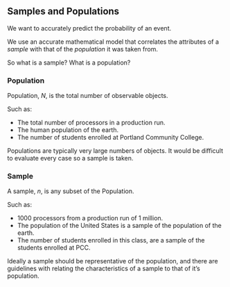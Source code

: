 ## Samples and Populations

We want to accurately predict the probability of an event.

We use an accurate mathematical model that correlates the attributes of a _sample_ with that of the _population_ it was taken from.

So what is a sample?  What is a population?

### Population

Population, _N_, is the total number of observable objects.

Such as: 

 * The total number of processors in a production run.
 * The human population of the earth.
 * The number of students enrolled at Portland Community College.

Populations are typically very large numbers of objects.  It would be difficult to evaluate every case so a sample is taken.

### Sample

A sample, _n_, is any subset of the Population.

Such as:

 * 1000 processors from a production run of 1 million.
 * The population of the United States is a sample of the population of the earth.
 * The number of students enrolled in this class, are a sample of the students enrolled at PCC.

Ideally a sample should be representative of the population, and there are guidelines with relating the characteristics of a sample to that of it’s population.
